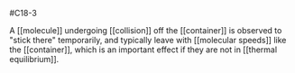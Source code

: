 #C18-3 

A [[molecule]] undergoing [[collision]] off the [[container]] is observed to "stick there" temporarily, and typically leave with [[molecular speeds]] like the [[container]], which is an important effect if they are not in [[thermal equilibrium]].